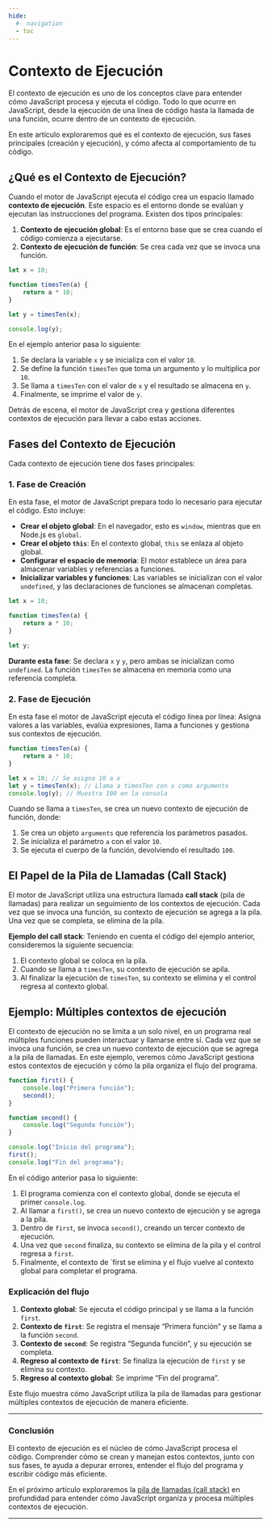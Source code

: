 ```yaml
---
hide:
  #- navigation
  - toc
---
```


<link rel="stylesheet" href="../../assets/stylesheets/javascript.css">

# **Contexto de Ejecución**

El contexto de ejecución es uno de los conceptos clave para entender cómo JavaScript procesa y ejecuta el código. Todo lo que ocurre en JavaScript, desde la ejecución de una línea de código hasta la llamada de una función, ocurre dentro de un contexto de ejecución.

En este artículo exploraremos qué es el contexto de ejecución, sus fases principales (creación y ejecución), y cómo afecta al comportamiento de tu código.

## **¿Qué es el Contexto de Ejecución?**

Cuando el motor de JavaScript ejecuta el código crea un espacio llamado **contexto de ejecución**. Este espacio es el entorno donde se evalúan y ejecutan las instrucciones del programa. Existen dos tipos principales:

  1. **Contexto de ejecución global**: Es el entorno base que se crea cuando el código comienza a ejecutarse.
  2. **Contexto de ejecución de función**: Se crea cada vez que se invoca una función.

```js linenums="1" title="javascript"
let x = 10;

function timesTen(a) {
    return a * 10;
}

let y = timesTen(x);

console.log(y);
```

En el ejemplo anterior pasa lo siguiente:

  1. Se declara la variable `x` y se inicializa con el valor `10`.
  2. Se define la función `timesTen` que toma un argumento y lo multiplica por `10`.
  3. Se llama a `timesTen` con el valor de `x` y el resultado se almacena en `y`.
  4. Finalmente, se imprime el valor de `y`.

Detrás de escena, el motor de JavaScript crea y gestiona diferentes contextos de ejecución para llevar a cabo estas acciones.

## **Fases del Contexto de Ejecución**

Cada contexto de ejecución tiene dos fases principales:

### 1. **Fase de Creación**

En esta fase, el motor de JavaScript prepara todo lo necesario para ejecutar el código. Esto incluye:

  - **Crear el objeto global**: En el navegador, esto es `window`, mientras que en Node.js es `global`.
  - **Crear el objeto `this`**: En el contexto global, `this` se enlaza al objeto global.
  - **Configurar el espacio de memoria**: El motor establece un área para almacenar variables y referencias a funciones.
  - **Inicializar variables y funciones**: Las variables se inicializan con el valor `undefined`, y las declaraciones de funciones se almacenan completas.

```js linenums="1" title="javascript"
let x = 10;

function timesTen(a) {
    return a * 10;
}

let y;
```

**Durante esta fase**: Se declara `x` y `y`, pero ambas se inicializan como `undefined`. La función `timesTen` se almacena en memoria como una referencia completa.

### 2. **Fase de Ejecución**

En esta fase el motor de JavaScript ejecuta el código línea por línea: Asigna valores a las variables, evalúa expresiones, llama a funciones y gestiona sus contextos de ejecución.

```js linenums="1" title="javascript"
function timesTen(a) {
    return a * 10;
}

let x = 10; // Se asigna 10 a x
let y = timesTen(x); // Llama a timesTen con x como argumento
console.log(y); // Muestra 100 en la consola
```

Cuando se llama a `timesTen`, se crea un nuevo contexto de ejecución de función, donde:

  1. Se crea un objeto `arguments` que referencia los parámetros pasados.
  2. Se inicializa el parámetro `a` con el valor `10`.
  3. Se ejecuta el cuerpo de la función, devolviendo el resultado `100`.

## **El Papel de la Pila de Llamadas (Call Stack)**

El motor de JavaScript utiliza una estructura llamada **call stack** (pila de llamadas) para realizar un seguimiento de los contextos de ejecución. Cada vez que se invoca una función, su contexto de ejecución se agrega a la pila. Una vez que se completa, se elimina de la pila.

**Ejemplo del call stack**: Teniendo en cuenta el código del ejemplo anterior, consideremos la siguiente secuencia:

  1. El contexto global se coloca en la pila.
  2. Cuando se llama a `timesTen`, su contexto de ejecución se apila.
  3. Al finalizar la ejecución de `timesTen`, su contexto se elimina y el control regresa al contexto global.

## **Ejemplo: Múltiples contextos de ejecución**

El contexto de ejecución no se limita a un solo nivel, en un programa real múltiples funciones pueden interactuar y llamarse entre sí. Cada vez que se invoca una función, se crea un nuevo contexto de ejecución que se agrega a la pila de llamadas. En este ejemplo, veremos cómo JavaScript gestiona estos contextos de ejecución y cómo la pila organiza el flujo del programa.

```js linenums="1" title="javascript"
function first() {
    console.log("Primera función");
    second();
}

function second() {
    console.log("Segunda función");
}

console.log("Inicio del programa");
first();
console.log("Fin del programa");
```

En el código anterior pasa lo siguiente:

  1. El programa comienza con el contexto global, donde se ejecuta el primer `console.log`.
  2. Al llamar a `first()`, se crea un nuevo contexto de ejecución y se agrega a la pila.
  3. Dentro de `first`, se invoca `second()`, creando un tercer contexto de ejecución.
  4. Una vez que `second` finaliza, su contexto se elimina de la pila y el control regresa a `first`.
  5. Finalmente, el contexto de `first se elimina y el flujo vuelve al contexto global para completar el programa.

### **Explicación del flujo**

  1. **Contexto global**: Se ejecuta el código principal y se llama a la función `first`.
  2. **Contexto de `first`**: Se registra el mensaje “Primera función” y se llama a la función `second`.
  3. **Contexto de `second`**: Se registra “Segunda función”, y su ejecución se completa.
  4. **Regreso al contexto de `first`**: Se finaliza la ejecución de `first` y se elimina su contexto.
  5. **Regreso al contexto global**: Se imprime “Fin del programa”.

Este flujo muestra cómo JavaScript utiliza la pila de llamadas para gestionar múltiples contextos de ejecución de manera eficiente.

***

### **Conclusión**

El contexto de ejecución es el núcleo de cómo JavaScript procesa el código. Comprender cómo se crean y manejan estos contextos, junto con sus fases, te ayuda a depurar errores, entender el flujo del programa y escribir código más eficiente.

En el próximo artículo exploraremos la [pila de llamadas (call stack)](../call-stack/) en profundidad para entender cómo JavaScript organiza y procesa múltiples contextos de ejecución.

***

<br>
